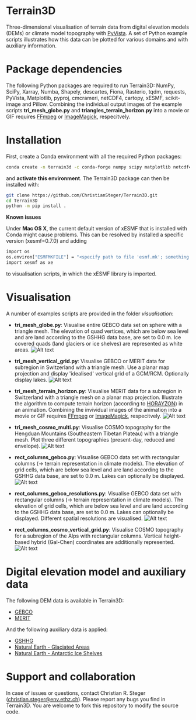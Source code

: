 # Terrain3D
Three-dimensional visualisation of terrain data from digital elevation models (DEMs) or climate model topography with [PyVista](https://docs.pyvista.org). A set of Python example scripts illustrates how this data can be plotted for various domains and with auxiliary information.

# Package dependencies

The following Python packages are required to run Terrain3D: NumPy, SciPy, Xarray, Numba, Shapely, descartes, Fiona, Rasterio, tqdm, requests, PyVista, Matplotlib, pyproj, cmcrameri, netCDF4, cartopy, xESMF, scikit-image and Pillow.
Combining the individual output images of the example scripts **tri_mesh_globe.py** and **triangles_terrain_horizon.py** into a movie or GIF requires [FFmpeg](https://ffmpeg.org) or [ImageMagick](https://imagemagick.org/index.php), respecitvely.

# Installation

First, create a Conda environment with all the required Python packages:

```bash
conda create -n terrain3d -c conda-forge numpy scipy matplotlib netcdf4 shapely xarray pyproj cartopy rasterio descartes fiona scikit-image numba xesmf cmcrameri tqdm requests pyvista pillow
```

and **activate this environment**. The Terrain3D package can then be installed with:

```bash
git clone https://github.com/ChristianSteger/Terrain3D.git
cd Terrain3D
python -m pip install .
```

**Known issues**

Under **Mac OS X**, the current default version of xESMF that is installed with Conda might cause problems. This can be resolved by installed a specific version (xesmf=0.7.0) and adding

```bash
import os
os.environ["ESMFMKFILE"] = "<specify path to file 'esmf.mk'; something like ../miniconda3/envs/terrain3d/lib/esmf.mk>"
import xesmf as xe
```

to visualisation scripts, in which the xESMF library is imported.

# Visualisation

A number of examples scripts are provided in the folder *visualisation*:

- **tri_mesh_globe.py**: Visualise entire GEBCO data set on sphere with a triangle mesh. The elevation of quad vertices, which are below sea level and are land according to the GSHHG data base, are set to 0.0 m. Ice covered quads (land glaciers or ice shelves) are represented as white areas.
![Alt text](https://github.com/ChristianSteger/Media/blob/master/Terrain3D/Tri_mesh_globe.png?raw=true "Output from tri_mesh_globe.py")

- **tri_mesh_vertical_grid.py**: Visualise GEBCO or MERIT data for subregion in Switzerland with a triangle mesh. Use a planar map projection and display 'idealised' vertical grid of a GCM/RCM. Optionally display lakes.
![Alt text](https://github.com/ChristianSteger/Media/blob/master/Terrain3D/Tri_mesh_vertical_grid.png?raw=true "Output from tri_mesh_vertical_grid.py")

- **tri_mesh_terrain_horizon.py**: Visualise MERIT data for a subregion in Switzerland with a triangle mesh on a planar map projection. Illustrate the algorithm to compute terrain horizon (according to [HORAYZON](https://doi.org/10.5194/gmd-15-6817-2022)) in an animation. Combining the invividual images of the animation into a movie or GIF requires [FFmpeg](https://ffmpeg.org) or [ImageMagick](https://imagemagick.org/index.php), respecitvely.
![Alt text](https://github.com/ChristianSteger/Media/blob/master/Terrain3D/Tri_mesh_terrain_horizon.gif?raw=true "Output from tri_mesh_terrain_horizon.py")

- **tri_mesh_cosmo_multi.py**: Visualise COSMO topography for the Hengduan Mountains (Southeastern Tibetan Plateau) with a triangle mesh. Plot three different topographies (present-day, reduced and envelope).
![Alt text](https://github.com/ChristianSteger/Media/blob/master/Terrain3D/Tri_mesh_cosmo_multi.png?raw=true "Output from tri_mesh_cosmo_multi.py")

- **rect_columns_gebco.py**: Visualise GEBCO data set with rectangular columns (&rarr; terrain representation in climate models). The elevation of grid cells, which are below sea level and are land according to the GSHHG data base, are set to 0.0 m. Lakes can optionally be displayed.
![Alt text](https://github.com/ChristianSteger/Media/blob/master/Terrain3D/Rect_columns_gebco.png?raw=true "Output from rect_columns_gebco.py")

- **rect_columns_gebco_resolutions.py**: Visualise GEBCO data set with rectangular columns (&rarr; terrain representation in climate models). The elevation of grid cells, which are below sea level and are land according to the GSHHG data base, are set to 0.0 m. Lakes can optionally be displayed. Different spatial resolutions are visualised.
![Alt text](https://github.com/ChristianSteger/Media/blob/master/Terrain3D/Rect_columns_gebco_resolutions.png?raw=true "Output from rect_columns_gebco_resolutions.py")

- **rect_columns_cosmo_vertical_grid.py**: Visualise COSMO topography for a subregion of the Alps with rectangular columns. Vertical height-based hybrid (Gal-Chen) coordinates are additionally represented.
![Alt text](https://github.com/ChristianSteger/Media/blob/master/Terrain3D/Rect_columns_cosmo_vertical_grid.png?raw=true "Output from rect_columns_cosmo_vertical_grid.py")

# Digital elevation model and auxiliary data

The following DEM data is available in Terrain3D:

- [GEBCO](https://www.gebco.net/data_and_products/gridded_bathymetry_data/)
- [MERIT](http://hydro.iis.u-tokyo.ac.jp/~yamadai/MERIT_DEM/)

And the following auxiliary data is applied:

- [GSHHG](https://www.soest.hawaii.edu/pwessel/gshhg/)
- [Natural Earth - Glaciated Areas](https://www.naturalearthdata.com/downloads/10m-physical-vectors/10m-glaciated-areas/)
- [Natural Earth - Antarctic Ice Shelves](https://www.naturalearthdata.com/downloads/50m-physical-vectors/50m-antarctic-ice-shelves/)

# Support and collaboration

In case of issues or questions, contact Christian R. Steger (christian.steger@env.ethz.ch). Please report any bugs you find in Terrain3D. You are welcome to fork this repository to modify the source code.